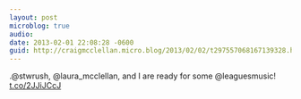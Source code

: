 ```yaml
---
layout: post
microblog: true
audio: 
date: 2013-02-01 22:08:28 -0600
guid: http://craigmcclellan.micro.blog/2013/02/02/t297557068167139328.html
---
```

.@stwrush, @laura_mcclellan, and I are ready for some @leaguesmusic! [t.co/2JJiJCcJ](http://t.co/2JJiJCcJ)

